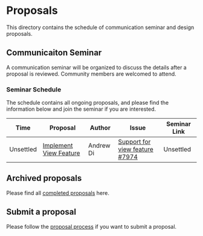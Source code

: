 # Proposals
This directory contains the schedule of communication seminar and design proposals.

## Communicaiton Seminar
A communication seminar will be organized to discuss the details after a proposal is reviewed. Community members are welcomed to attend.

### Seminar Schedule
The schedule contains all ongoing proposals, and please find the information below and join the seminar if you are interested. 

| Time | Proposal | Author | Issue | Seminar Link |
|------|--------|--------|---------|----------|
| Unsettled |[Implement View Feature](https://docs.google.com/document/d/1fzWxn9eqi4qwhS5KmIgQd-AhNt1J1HZfc4jf7HTSAzo/edit?ts=5bed45cc#)| Andrew Di |[Support for view feature #7974](https://github.com/pingcap/tidb/issues/7974) | Unsettled |

## Archived proposals
Please find all [completed proposals](https://github.com/pingcap/tidb/tree/master/docs/design#completed) here.

## Submit a proposal
Please follow the [proposal process](https://github.com/pingcap/tidb/tree/master/docs/design#proprosal-process) if you want to submit a proposal.
